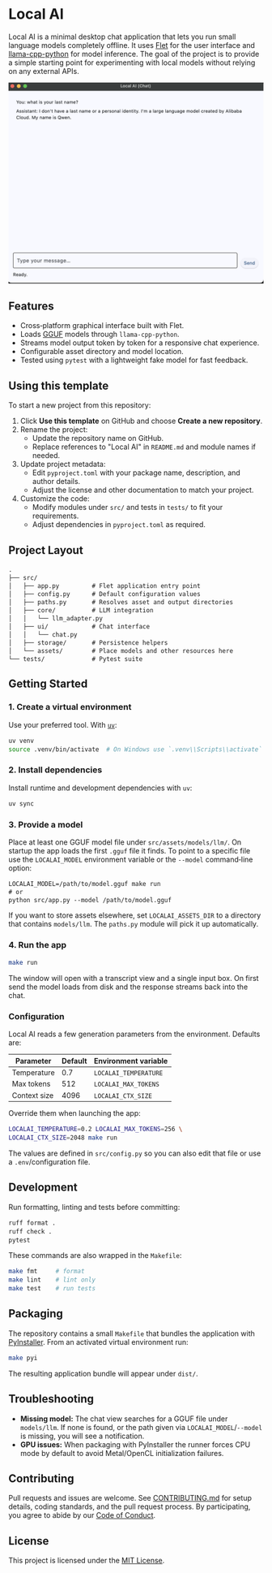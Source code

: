 # Local AI

Local AI is a minimal desktop chat application that lets you run small language models
completely offline. It uses [Flet](https://flet.dev/) for the user interface and
[llama-cpp-python](https://github.com/abetlen/llama-cpp-python) for model inference. The goal
of the project is to provide a simple starting point for experimenting with local models
without relying on any external APIs.

![Screenshot of the Local AI chat interface](docs/local-ai-example.png)

## Features

- Cross‑platform graphical interface built with Flet.
- Loads [GGUF](https://github.com/ggerganov/ggml/blob/master/docs/gguf.md) models through
  `llama-cpp-python`.
- Streams model output token by token for a responsive chat experience.
- Configurable asset directory and model location.
- Tested using `pytest` with a lightweight fake model for fast feedback.

## Using this template

To start a new project from this repository:

1. Click **Use this template** on GitHub and choose **Create a new repository**.
2. Rename the project:
   - Update the repository name on GitHub.
   - Replace references to "Local AI" in `README.md` and module names if needed.
3. Update project metadata:
   - Edit `pyproject.toml` with your package name, description, and author details.
   - Adjust the license and other documentation to match your project.
4. Customize the code:
   - Modify modules under `src/` and tests in `tests/` to fit your requirements.
   - Adjust dependencies in `pyproject.toml` as required.

## Project Layout

```text
.
├── src/
│   ├── app.py         # Flet application entry point
│   ├── config.py      # Default configuration values
│   ├── paths.py       # Resolves asset and output directories
│   ├── core/          # LLM integration
│   │   └── llm_adapter.py
│   ├── ui/            # Chat interface
│   │   └── chat.py
│   ├── storage/       # Persistence helpers
│   └── assets/        # Place models and other resources here
└── tests/             # Pytest suite
```

## Getting Started

### 1. Create a virtual environment

Use your preferred tool. With [`uv`](https://github.com/astral-sh/uv):

```bash
uv venv
source .venv/bin/activate  # On Windows use `.venv\\Scripts\\activate`
```

### 2. Install dependencies

Install runtime and development dependencies with `uv`:

```bash
uv sync
```

### 3. Provide a model

Place at least one GGUF model file under `src/assets/models/llm/`. On startup the app
loads the first `.gguf` file it finds. To point to a specific file use the
`LOCALAI_MODEL` environment variable or the `--model` command‑line option:

```
LOCALAI_MODEL=/path/to/model.gguf make run
# or
python src/app.py --model /path/to/model.gguf
```

If you want to store assets elsewhere, set `LOCALAI_ASSETS_DIR` to a directory that
contains `models/llm`. The `paths.py` module will pick it up automatically.

### 4. Run the app

```bash
make run
```

The window will open with a transcript view and a single input box. On first
send the model loads from disk and the response streams back into the chat.

### Configuration

Local AI reads a few generation parameters from the environment. Defaults are:

| Parameter    | Default | Environment variable |
|--------------|---------|----------------------|
| Temperature  | 0.7     | `LOCALAI_TEMPERATURE` |
| Max tokens   | 512     | `LOCALAI_MAX_TOKENS`  |
| Context size | 4096    | `LOCALAI_CTX_SIZE`    |

Override them when launching the app:

```bash
LOCALAI_TEMPERATURE=0.2 LOCALAI_MAX_TOKENS=256 \
LOCALAI_CTX_SIZE=2048 make run
```

The values are defined in `src/config.py` so you can also edit that file or use a
`.env`/configuration file.

## Development

Run formatting, linting and tests before committing:

```bash
ruff format .
ruff check .
pytest
```

These commands are also wrapped in the `Makefile`:

```bash
make fmt     # format
make lint    # lint only
make test    # run tests
```

## Packaging

The repository contains a small `Makefile` that bundles the application with
[PyInstaller](https://pyinstaller.org). From an activated virtual environment
run:

```bash
make pyi
```

The resulting application bundle will appear under `dist/`.

## Troubleshooting

- **Missing model:** The chat view searches for a GGUF file under `models/llm`. If none is
  found, or the path given via `LOCALAI_MODEL`/`--model` is missing, you will see a
  notification.
- **GPU issues:** When packaging with PyInstaller the runner forces CPU mode by
  default to avoid Metal/OpenCL initialization failures.

## Contributing

Pull requests and issues are welcome. See [CONTRIBUTING.md](CONTRIBUTING.md) for setup details,
coding standards, and the pull request process. By participating, you agree to abide by our
[Code of Conduct](CODE_OF_CONDUCT.md).

## License

This project is licensed under the [MIT License](LICENSE).


